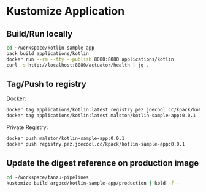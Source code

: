 # Kustomize Application

## Build/Run locally

```sh
cd ~/workspace/kotlin-sample-app
pack build applications/kotlin
docker run --rm --tty --publish 8080:8080 applications/kotlin
curl -s http://localhost:8080/actuator/health | jq .
```

## Tag/Push to registry

Docker:

```sh
docker tag applications/kotlin:latest registry.pez.joecool.cc/kpack/kotlin-sample-app:0.0.1
docker tag applications/kotlin:latest malston/kotlin-sample-app:0.0.1
```

Private Registry:

```sh
docker push malston/kotlin-sample-app:0.0.1
docker push registry.pez.joecool.cc/kpack/kotlin-sample-app:0.0.1
```

## Update the digest reference on production image

```sh
cd ~/workspace/tanzu-pipelines
kustomize build argocd/kotlin-sample-app/production | kbld -f -
```

